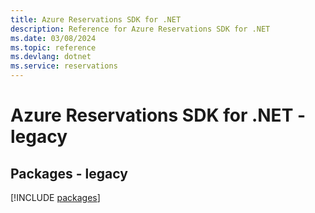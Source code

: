 ```yaml
---
title: Azure Reservations SDK for .NET
description: Reference for Azure Reservations SDK for .NET
ms.date: 03/08/2024
ms.topic: reference
ms.devlang: dotnet
ms.service: reservations
---
```

# Azure Reservations SDK for .NET - legacy
## Packages - legacy
[!INCLUDE [packages](reservations-index.md)]
